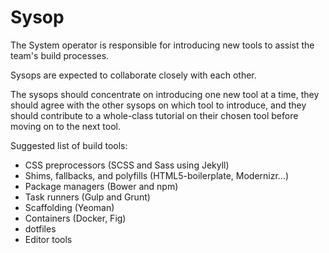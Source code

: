 # Sysop

The System operator is responsible for introducing new tools to assist the team's build processes.

Sysops are expected to collaborate closely with each other.

The sysops should concentrate on introducing one new tool at a time, they should agree with the other sysops on which tool to introduce, and they should contribute to a whole-class tutorial on their chosen tool before moving on to the next tool.

Suggested list of build tools:
* CSS preprocessors (SCSS and Sass using Jekyll)
* Shims, fallbacks, and polyfills (HTML5-boilerplate, Modernizr...)
* Package managers (Bower and npm)
* Task runners (Gulp and Grunt)
* Scaffolding (Yeoman)
* Containers (Docker, Fig)
* dotfiles
* Editor tools

